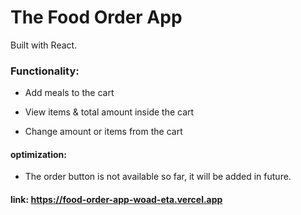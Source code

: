 # The Food Order App

Built with React.

### Functionality:

- Add meals to the cart

- View items & total amount inside the cart

- Change amount or items from the cart

#### optimization:

- The order button is not available so far, it will be added in future.

#### link: https://food-order-app-woad-eta.vercel.app
